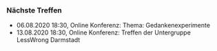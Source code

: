 ### Nächste Treffen

  * 06.08.2020 18:30, Online Konferenz: Thema: Gedankenexperimente
  * 13.08.2020 18:30, Online Konferenz: Treffen der Untergruppe LessWrong Darmstadt
